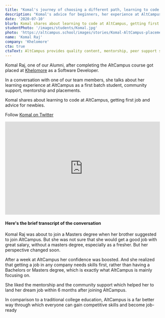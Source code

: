 ```yaml
---
title: "Komal's journey of choosing a different path, learning to code from AltCampus, and finally becoming a software developer."
description: "Komal's advice for beginners, her experience at AltCampus as one of the first students, and becoming job-ready with competitive skills."
date: '2020-07-10'
blurb: Komal shares about learning to code at AltCampus, getting first job and advice for newbies.
studentPhoto: '/images/students/Komal.jpg'
photo: 'https://altcampus.school/images/stories/Komal-AltCampus-placement.png'
name: 'Komal Raj'
company: 'Khelomore'
cta: true
ctaText: AltCampus provides quality content, mentorship, peer support system, and placement support to help you land a job like Komal 🚀
---
```


Komal Raj, one of our Alumni, after completing the AltCampus course got placed at <a href="https://www.khelomore.com/" target="_blank">Khelomore</a> as a Software Developer. 

In a conversation with one of our team members, she talks about her learning experience at AltCampus as a first batch student, community support, mentorship and placements.

Komal shares about learning to code at AltCampus, getting first job and advice for newbies.

Follow [Komal on Twitter](https://twitter.com/_kmlraj)

<div style="padding-bottom: 60%; position: relative">
  <iframe title="Komal's journey of choosing a different path, learning to code from AltCampus, and finally becoming a software developer." aria-hidden="true" width="100%" style="position:absolute" height="100%" src="https://www.youtube.com/embed/L9-mwYMGR84" frameborder="0" allow="accelerometer; autoplay; clipboard-write; encrypted-media; gyroscope; picture-in-picture" allowfullscreen></iframe>
</div>

#### Here's the brief transcript of the conversation

<div class="transcript">

Komal Raj was about to join a Masters degree when her brother suggested to join AltCampus. But she was not sure that she would get a good job with great salary, without a masters degree, especially as a fresher. But her perspective changed soon.

After a week at AltCampus her confidence was boosted. And she realized that getting a job in any company needs skills first, rather than having a  Bachelors or Masters degree, which is exactly what AltCampus is mainly focusing on.

She liked the mentorship and the community support which helped her to land her dream job within 6 months after joining AltCampus.

In comparison to a traditional college education, AltCampus is a far better way through which everyone can gain competitive skills and become job-ready

</div>
